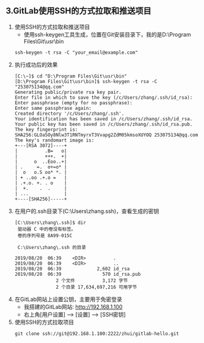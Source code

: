 ## 3.GitLab使用SSH的方式拉取和推送项目

1. 使用SSH的方式拉取和推送项目
    + 使用ssh-keygen工具生成，位置在Git安装目录下，我的是D:\Program Files\Git\usr\bin
    ``` shell 
    ssh-keygen -t rsa -C "your_email@example.com"
    ```
2. 执行成功后的效果
    ``` shell 
    [C:\~]$ cd "D:\Program Files\Git\usr\bin"
    [D:\Program Files\Git\usr\bin]$ ssh-keygen -t rsa -C "253075134@qq.com"
    Generating public/private rsa key pair.
    Enter file in which to save the key (/c/Users/zhang/.ssh/id_rsa): 
    Enter passphrase (empty for no passphrase): 
    Enter same passphrase again: 
    Created directory '/c/Users/zhang/.ssh'.
    Your identification has been saved in /c/Users/zhang/.ssh/id_rsa.
    Your public key has been saved in /c/Users/zhang/.ssh/id_rsa.pub.
    The key fingerprint is:
    SHA256:GLOaSOy8Nlw3T1RNTmyrxT3Vvapg2ZdM05kmsoXUYOQ 253075134@qq.com
    The key's randomart image is:
    +---[RSA 3072]----+
    |          .B=   o|
    |          +++.  +|
    |      o  ..Eoo..+|
    | .     =.  o+=o* |
    |  o   o.S oo* *. |
    | + ..oo .+.o =   |
    | .+.o. +. . o    |
    |  +.    .  .     |
    | ...             |
    +----[SHA256]-----+
    ```
3. 在用户的.ssh目录下(C:\Users\zhang\.ssh)，查看生成的密钥
    ``` shell 
    [C:\Users\zhang\.ssh]$ dir
     驱动器 C 中的卷没有标签。
     卷的序列号是 8A99-015C
    
     C:\Users\zhang\.ssh 的目录
    
    2019/08/20  06:39    <DIR>          .
    2019/08/20  06:39    <DIR>          ..
    2019/08/20  06:39             2,602 id_rsa
    2019/08/20  06:39               570 id_rsa.pub
                   2 个文件          3,172 字节
                   2 个目录 17,634,697,216 可用字节
    ```
4. 在GitLab网站上设置公钥，主要用于免密登录
    + 我搭建的GitLab网站: http://192.168.1.100
    + 右上角[用户设置] --> [设置] --> [SSH密钥]
5. 使用SSH的方式拉取项目
    ``` shell 
    git clone ssh://git@192.168.1.100:2222/zhui/gitlab-hello.git
    ```